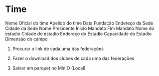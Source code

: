 # Time

Nome Oficial do time
Apelido do time
Data Fundação
Endereço da Sede
Cidade da Sede
Nome Presidente
Inicio Mandato
Fim Mandato
Nome do estadio
Cidade do estadio
Endereço do Estadio
Capacidade do Estadio
Dimensão do campo

1. Procurar o link de cada uma das federações

2. Fazer o download dos clubes de cada uma das federações
3. Salvar em parquet no MinIO (Local)


